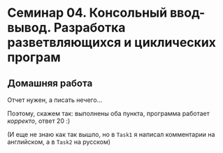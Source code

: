 # Семинар 04. Консольный ввод-вывод. Разработка разветвляющихся и циклических програм

## Домашняя работа

Отчет нужен, а писать нечего...

Поэтому, скажем так: выполнены оба пункта, программа работает *корректо*, ответ 20 :) 

(И еще не знаю как так вышло, но в `Task1` я написал комментарии на английском, а в `Task2` на русском)
